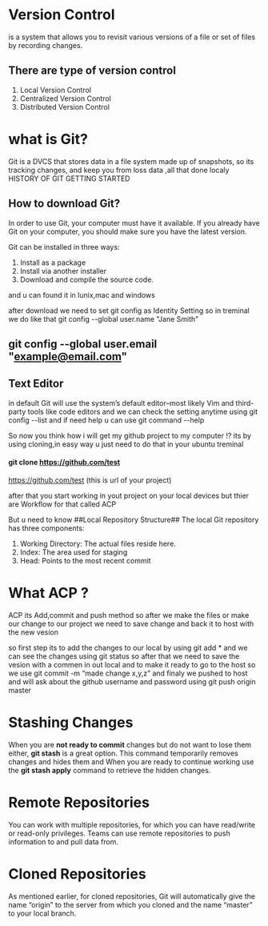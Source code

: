 # Version Control 
is a system that allows you to revisit various versions of a file or set of files by recording changes.

## There are type of version control

1. Local Version Control
2. Centralized Version Control
3. Distributed Version Control

# what is Git?
Git is a DVCS that stores data in a file system made up of snapshots, so its tracking changes, and keep you from loss data ,all that done localy
HISTORY OF GIT
GETTING STARTED

## How to download Git?
In order to use Git, your computer must have it available. If you already have Git on your computer, you should make sure you have the latest version.

Git can be installed in three ways:

1. Install as a package
2. Install via another installer
3. Download and compile the source code.

and u can found it in lunix,mac and windows

after download we need to set git config as Identity Setting
so in treminal we do like that 
git config --global user.name "Jane Smith"

git config --global user.email "example@email.com"
---------------------
## Text Editor 
in default Git will use the system’s default editor–most likely Vim
and third-party tools like code editors
and we can check the setting anytime using 
git config --list 
and if need help u can use
git command --help

So now you think how i will get my github project to my computer !?
its by using cloning,in easy way u just need to do that in your ubuntu treminal 
#### git clone https://github.com/test
 https://github.com/test (this is url of your project)
 
 after that you start working in yout project on your local devices but thier are Workflow for that called ACP
 
 But u need to know ##Local Repository Structure##
The local Git repository has three components:

1. Working Directory: The actual files reside here.
2. Index: The area used for staging
3. Head: Points to the most recent commit

# What ACP ?
ACP its Add,commit and push method 
so after we make the files or make our change to our project
we need to save change and back it to host with the new vesion

so first step its to add the changes to our local by using 
git add *
and we can see the changes using 
git status
so after that we need to save the vesion with a commen in out local and to make it ready to go to the host so we use
git commit -m “made change x,y,z”
and finaly we pushed to host and will ask about the github username and password using 
git push origin master 


# Stashing Changes
When you are **not ready to commit** changes but do not want to lose them either, **git stash** is a great option.
This command temporarily removes changes and hides them and When you are ready to continue working use the **git stash apply** command to retrieve the hidden changes.

# Remote Repositories
You can work with multiple repositories, for which you can have read/write or read-only privileges. Teams can use remote repositories to push information to and pull data from.

# Cloned Repositories
As mentioned earlier, for cloned repositories, Git will automatically give the name “origin” to the server from which you cloned and the name “master” to your local branch.
